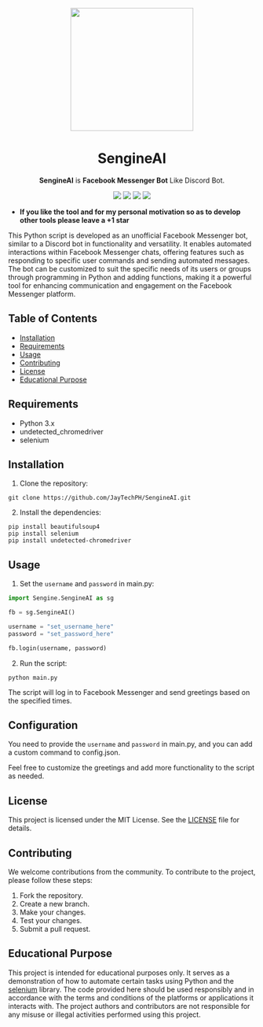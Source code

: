 <p align="center">
  <img width="250" height="250" src="https://media.tenor.com/nJCX4ZuO4OkAAAAi/dancing-dance-moves.gif">
</p>
<h1 align="center">SengineAI</h1><p align="center">
<b>SengineAI</b> is <b>Facebook Messenger Bot</b> Like Discord Bot.
</p>   

<p align=center>  
<a href="https://github.com/JayTechPH"><img src="https://img.shields.io/badge/Author-JayTechPH-red.svg?style=for-the-badge&label=Author" /></a>

<img src="https://img.shields.io/badge/Version-2.0-brightgreen?style=for-the-badge" >
<img src="https://img.shields.io/github/stars/JayTechPH/SengineAI?style=for-the-badge">  
<img src="https://img.shields.io/github/followers/JayTechPH?label=Followers&style=for-the-badge">
</p>   

* **If you like the tool and for my personal motivation so as to develop other tools please leave a +1 star** 

This Python script is developed as an unofficial Facebook Messenger bot, similar to a Discord bot in functionality and versatility. It enables automated interactions within Facebook Messenger chats, offering features such as responding to specific user commands and sending automated messages. The bot can be customized to suit the specific needs of its users or groups through programming in Python and adding functions, making it a powerful tool for enhancing communication and engagement on the Facebook Messenger platform.

## Table of Contents

- [Installation](#installation)
- [Requirements](#requirements)
- [Usage](#usage)
- [Contributing](#contributing)
- [License](#license)
- [Educational Purpose](#educational-purpose)

## Requirements

- Python 3.x
- undetected_chromedriver
- selenium

## Installation

1. Clone the repository:

```shell
git clone https://github.com/JayTechPH/SengineAI.git
```

2. Install the dependencies:

```shell
pip install beautifulsoup4
pip install selenium
pip install undetected-chromedriver
```

## Usage

1. Set the `username` and `password` in main.py:

```python
import Sengine.SengineAI as sg

fb = sg.SengineAI()

username = "set_username_here"
password = "set_password_here"

fb.login(username, password)
```

2. Run the script:

```shell
python main.py
```

The script will log in to Facebook Messenger and send greetings based on the specified times.

## Configuration
You need to provide the `username` and `password` in main.py, and you can add a custom command to config.json.

Feel free to customize the greetings and add more functionality to the script as needed.

## License

This project is licensed under the MIT License. See the [LICENSE](LICENSE) file for details.

## Contributing
We welcome contributions from the community. To contribute to the project, please follow these steps:

1. Fork the repository.
2. Create a new branch.
3. Make your changes.
4. Test your changes.
5. Submit a pull request.

## Educational Purpose

This project is intended for educational purposes only. It serves as a demonstration of how to automate certain tasks using Python and the [selenium](https://pypi.org/project/selenium/) library. The 
code provided here should be used responsibly and in accordance with the terms and conditions of the platforms or applications it interacts with. The project 
authors and contributors are not responsible for any misuse or illegal activities performed using this project.
